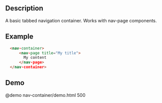 <!--
@module {can.Component} nav-container <nav-container />
@parent spectre.components

@module {can.Component} nav-page <nav-page />
@parent spectre.components
-->

## Description

A basic tabbed navigation container. Works with nav-page components.

## Example

```html
  <nav-container>
      <nav-page title="My title">
        My content
      </nav-page>
  </nav-container>
```

## Demo

@demo nav-container/demo.html 500
